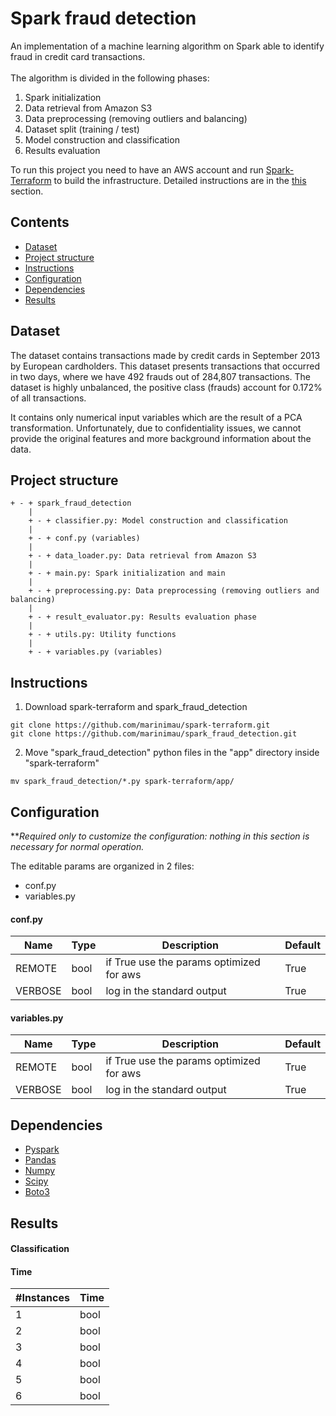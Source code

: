 # Spark fraud detection

An implementation of a machine learning algorithm on Spark able to identify fraud in credit card transactions.<br><br>
The algorithm is divided in the following phases:

1. Spark initialization
2. Data retrieval from Amazon S3
3. Data preprocessing (removing outliers and balancing)
4. Dataset split (training / test)
5. Model construction and classification
8. Results evaluation

To run this project you need to have an AWS account and run [Spark-Terraform](https://github.com/marinimau/spark-terraform) to build the infrastructure.
Detailed instructions are in the [this](#Instructions) section.

## Contents

* [Dataset](#Dataset)
* [Project structure](#Progect-structure)
* [Instructions](#Instructions)
* [Configuration](#Configuration)
* [Dependencies](#Dependencies)
* [Results](#Results)

## Dataset 

The dataset contains transactions made by credit cards in September 2013 by European cardholders. 
This dataset presents transactions that occurred in two days, where we have 492 frauds out of 284,807 transactions. The dataset is highly unbalanced, the positive class (frauds) account for 0.172% of all transactions.

It contains only numerical input variables which are the result of a PCA transformation. Unfortunately, due to confidentiality issues, we cannot provide the original features and more background information about the data.

## Project structure

```
+ - + spark_fraud_detection
    |
    + - + classifier.py: Model construction and classification
    |
    + - + conf.py (variables)
    |
    + - + data_loader.py: Data retrieval from Amazon S3
    |
    + - + main.py: Spark initialization and main
    |
    + - + preprocessing.py: Data preprocessing (removing outliers and balancing)
    |
    + - + result_evaluator.py: Results evaluation phase
    |
    + - + utils.py: Utility functions
    |
    + - + variables.py (variables)
```

## Instructions

1. Download spark-terraform and spark_fraud_detection

```
git clone https://github.com/marinimau/spark-terraform.git
git clone https://github.com/marinimau/spark_fraud_detection.git
```

2. Move "spark_fraud_detection" python files in the "app" directory inside "spark-terraform"

```
mv spark_fraud_detection/*.py spark-terraform/app/
```

## Configuration

***Required only to customize the configuration: nothing in this section is necessary for normal operation.*<br>

The editable params are organized in 2 files: 
* conf.py 
* variables.py

#### conf.py

| Name           |  Type   | Description                                | Default               |
|----------------|---------|--------------------------------------------|-----------------------|
| REMOTE         |  bool   | if True use the params optimized for aws   | True                  |
| VERBOSE        |  bool   | log in the standard output                 | True                  |

#### variables.py

| Name           |  Type   | Description                                | Default               |
|----------------|---------|--------------------------------------------|-----------------------|
| REMOTE         |  bool   | if True use the params optimized for aws   | True                  |
| VERBOSE        |  bool   | log in the standard output                 | True                  |

## Dependencies

* [Pyspark](https://pypi.org/project/pyspark/)
* [Pandas](https://pypi.org/project/pandas/)
* [Numpy](https://pypi.org/project/numpy/)
* [Scipy](https://pypi.org/project/scipy/)
* [Boto3](https://pypi.org/project/boto3/)

## Results

#### Classification

#### Time

| #Instances     |  Time   |
|----------------|---------|
| 1              |  bool   |
| 2              |  bool   |
| 3              |  bool   |
| 4              |  bool   |
| 5              |  bool   |
| 6              |  bool   |




